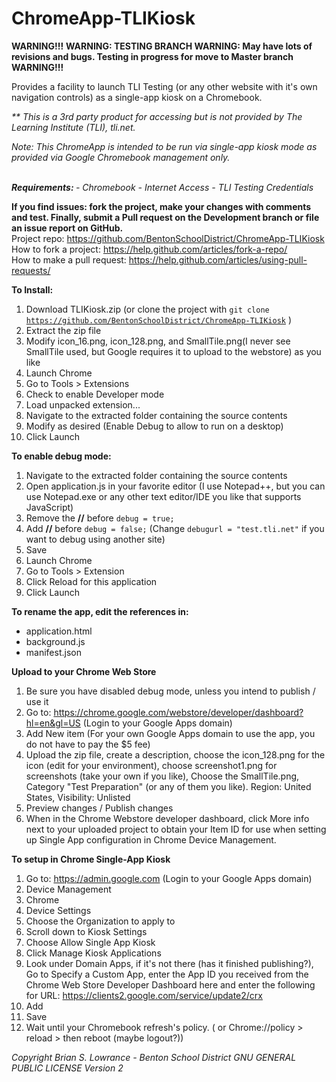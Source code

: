 ChromeApp-TLIKiosk
==================
<B>WARNING!!!</B>
<B>WARNING:  TESTING BRANCH </B>
<B>WARNING:  May have lots of revisions and bugs. Testing in progress for move to Master branch </B>
<B>WARNING!!!</B>

Provides a facility to launch TLI Testing (or any other website with it's own navigation controls) as a single-app kiosk on a Chromebook.  
  
<I>** This is a 3rd party product for accessing but is not provided by The Learning Institute (TLI), tli.net.</B>  
  
Note: This ChromeApp is intended to be run via single-app kiosk mode as provided via Google Chromebook management only.<BR>  

<BR>
<b>Requirements: </b>
 - Chromebook
 - Internet Access
 - TLI Testing Credentials
  
<B></I>If you find issues: fork the project, make your changes with comments and test. Finally, submit a Pull request on the Development branch or file an issue report on GitHub.</I></B>  
 Project repo: https://github.com/BentonSchoolDistrict/ChromeApp-TLIKiosk  
 How to fork a project: https://help.github.com/articles/fork-a-repo/  
 How to make a pull request: https://help.github.com/articles/using-pull-requests/  
  
<B>To Install:</B>
   1. Download TLIKiosk.zip  (or clone the project with <code>git clone https://github.com/BentonSchoolDistrict/ChromeApp-TLIKiosk</code> )
   2. Extract the zip file
   3. Modify icon_16.png, icon_128.png, and SmallTile.png(I never see SmallTile used, but Google requires it to upload to the webstore) as you like
   3. Launch Chrome
   4. Go to Tools > Extensions
   5. Check to enable Developer mode
   6. Load unpacked extension...
   7. Navigate to the extracted folder containing the source contents
   8. Modify as desired  (Enable Debug to allow to run on a desktop)
   9. Click Launch
   
<B>To enable debug mode:</B>
   1. Navigate to the extracted folder containing the source contents
   2. Open application.js in your favorite editor (I use Notepad++, but you can use Notepad.exe or any other text editor/IDE you like that supports JavaScript)
   3. Remove the <B>//</B> before <code>debug = true;</code>
   4. Add <B>//</B> before <code>debug = false;</code> (Change <code>debugurl = "test.tli.net"</code> if you want to debug using another site)
   5. Save
   6. Launch Chrome
   7. Go to Tools > Extension
   8. Click Reload for this application
   9. Click Launch
   
<B>To rename the app, edit the references in:</B>
  - application.html
  - background.js
  - manifest.json
   
<B>Upload to your Chrome Web Store</B>
  1. Be sure you have disabled debug mode, unless you intend to publish / use it
  2. Go to: https://chrome.google.com/webstore/developer/dashboard?hl=en&gl=US  (Login to your Google Apps domain)
  3. Add New item  (For your own Google Apps domain to use the app, you do not have to pay the $5 fee)
  4. Upload the zip file, create a description, choose the icon_128.png for the icon (edit for your environment), choose screenshot1.png for screenshots (take your own if you like), Choose the SmallTile.png, Category "Test Preparation" (or any of them you like).  Region: United States, Visibility: Unlisted
  5. Preview changes / Publish changes
  6. When in the Chrome Webstore developer dashboard, click More info next to your uploaded project to obtain your Item ID for use when setting up Single App configuration in Chrome Device Management.

<B>To setup in Chrome Single-App Kiosk</B>
  1. Go to:  https://admin.google.com (Login to your Google Apps domain)
  2. Device Management
  3. Chrome
  4. Device Settings
  5. Choose the Organization to apply to
  6. Scroll down to Kiosk Settings
  7. Choose Allow Single App Kiosk
  8. Click Manage Kiosk Applications
  9. Look under Domain Apps, if it's not there (has it finished publishing?), Go to Specify a Custom App, enter the App ID you received from the Chrome Web Store Developer Dashboard here and enter the following for URL: https://clients2.google.com/service/update2/crx
  10. Add
  11. Save
  12. Wait until your Chromebook refresh's policy.  ( or   Chrome://policy  > reload > then reboot (maybe logout?))

 <i>
 Copyright Brian S. Lowrance - Benton School District
 GNU GENERAL PUBLIC LICENSE Version 2
 </i>
